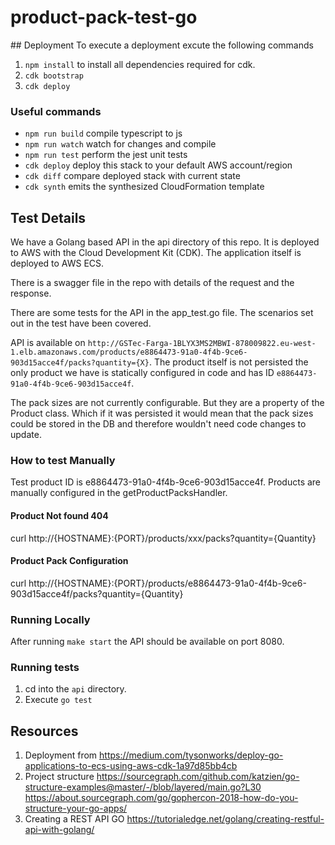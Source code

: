 # product-pack-test-go

## Deployment
To execute a deployment excute the following commands
1. `npm install` to install all dependencies required for cdk.
2. `cdk bootstrap`
3. `cdk deploy`

### Useful commands

 * `npm run build`   compile typescript to js
 * `npm run watch`   watch for changes and compile
 * `npm run test`    perform the jest unit tests
 * `cdk deploy`      deploy this stack to your default AWS account/region
 * `cdk diff`        compare deployed stack with current state
 * `cdk synth`       emits the synthesized CloudFormation template


## Test Details

We have a Golang based API in the api directory of this repo. It is deployed to AWS with the Cloud Development Kit (CDK). 
The application itself is deployed to AWS ECS.

There is a swagger file in the repo with details of the request and the response.

There are some tests for the API in the app_test.go file. The scenarios set out in the test have been covered.

API is available on `http://GSTec-Farga-1BLYX3MS2MBWI-878009822.eu-west-1.elb.amazonaws.com/products/e8864473-91a0-4f4b-9ce6-903d15acce4f/packs?quantity={X}`. The product itself is not persisted the only product we have is statically configured in code and has ID `e8864473-91a0-4f4b-9ce6-903d15acce4f`.

The pack sizes are not currently configurable. But they are a property of the Product class. Which if it was persisted it would mean
that the pack sizes could be stored in the DB and therefore wouldn't need code changes to update.


### How to test Manually

Test product ID is e8864473-91a0-4f4b-9ce6-903d15acce4f. Products are manually configured in the getProductPacksHandler.
#### Product Not found 404
curl http://{HOSTNAME}:{PORT}/products/xxx/packs?quantity={Quantity}

#### Product Pack Configuration
curl http://{HOSTNAME}:{PORT}/products/e8864473-91a0-4f4b-9ce6-903d15acce4f/packs?quantity={Quantity}

### Running Locally
After running `make start` the API should be available on port 8080.

### Running tests
1. cd into the `api` directory.
2. Execute `go test`

## Resources
1. Deployment from https://medium.com/tysonworks/deploy-go-applications-to-ecs-using-aws-cdk-1a97d85bb4cb
2. Project structure https://sourcegraph.com/github.com/katzien/go-structure-examples@master/-/blob/layered/main.go?L30 https://about.sourcegraph.com/go/gophercon-2018-how-do-you-structure-your-go-apps/
3. Creating a REST API GO https://tutorialedge.net/golang/creating-restful-api-with-golang/
